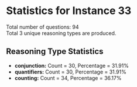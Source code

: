 # Statistics for Instance 33<br/>
Total number of questions: 94<br/>
Total 3 unique reasoning types are produced.<br/>
## Reasoning Type Statistics<br/>
- **conjunction:** Count = 30, Percentage = 31.91%<br/>
- **quantifiers:** Count = 30, Percentage = 31.91%<br/>
- **counting:** Count = 34, Percentage = 36.17%<br/>
